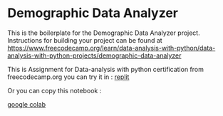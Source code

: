 # Demographic Data Analyzer

This is the boilerplate for the Demographic Data Analyzer project. Instructions for building your project can be found at https://www.freecodecamp.org/learn/data-analysis-with-python/data-analysis-with-python-projects/demographic-data-analyzer

This is Assignment for Data-analysis with python certification from freecodecamp.org
you can try it in : 
[replit](https://replit.com/@riefkyanova/fcc-demographic-data-analyzer)

Or you can copy this notebook : 

[google colab](https://colab.research.google.com/drive/14AsMwMpAKj04ps22_9nGcGy8mSDWG-l_?usp=sharing)
